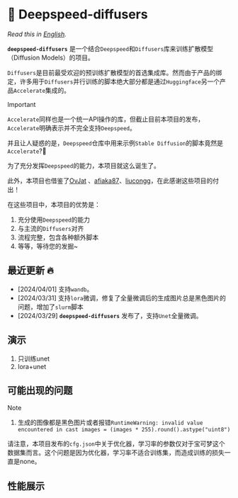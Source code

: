 # 🧩 Deepspeed-diffusers

*Read this in [English](README_en.md).*

**`deepspeed-diffusers`** 是一个结合`Deepspeed`和`Diffusers`库来训练扩散模型（Diffusion Models）的项目。

`Diffusers`是目前最受欢迎的预训练扩散模型的首选集成库。然而由于产品的绑定，许多用于`Diffusers`并行训练的脚本绝大部分都是通过`Huggingface`另一个产品`Accelerate`集成的。

> [!IMPORTANT]
> `Accelerate`同样也是一个统一API操作的库，但截止目前本项目的发布，`Accelerate`明确表示并不完全支持`Deepspeed`。
> 
> 并且让人疑惑的是，`Deepspeed`仓库中用来示例`Stable Diffusion`的脚本竟然是`Accelerate`?🤔
> 
> 为了充分发挥`Deepspeed`的能力，本项目就这么诞生了。

此外，本项目也借鉴了[OvJat](https://github.com/OvJat/DeepSpeedTutorial) 、[afiaka87](https://github.com/afiaka87/latent-diffusion-deepspeed)、[liucongg](https://github.com/liucongg/ChatGLM-Finetuning)，在此感谢这些项目的付出！

在这些项目中，本项目的优势是：
1. 充分使用`Deepspeed`的能力
2. 与主流的`Diffusers`对齐
3. 流程完整，包含各种额外脚本
4. 等等，等待您的发掘~

## 最近更新 🔥 
- [2024/04/01] 支持`wandb`。
- [2024/03/31] 支持`lora`微调，修复了全量微调后的生成图片总是黑色图片的问题，增加了`slurm`脚本
- [2024/03/29] **`deepspeed-diffusers`** 发布了，支持`Unet`全量微调。

## 演示

1. 只训练unet
2. lora+unet


## 可能出现的问题
> [!NOTE]
> 1. 生成的图像都是黑色图片或者报错`RuntimeWarning: invalid value encountered in cast images = (images * 255).round().astype("uint8")`
>
> 请注意，本项目发布的`cfg.json`中关于优化器，学习率的参数仅对于宝可梦这个数据集而言。这个问题是因为优化器，学习率不适合训练集，而造成训练的损失一直是none。

## 性能展示